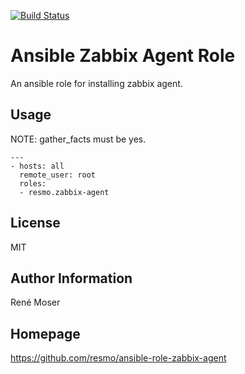 [![Build Status](https://travis-ci.org/resmo/ansible-role-zabbix-agent.png?branch=master)](https://travis-ci.org/resmo/ansible-role-zabbix-agent)

# Ansible Zabbix Agent Role
An ansible role for installing zabbix agent.


## Usage
NOTE: gather_facts must be yes.

    ---
    - hosts: all
      remote_user: root
      roles:
      - resmo.zabbix-agent

## License
MIT

## Author Information
René Moser

## Homepage
https://github.com/resmo/ansible-role-zabbix-agent
